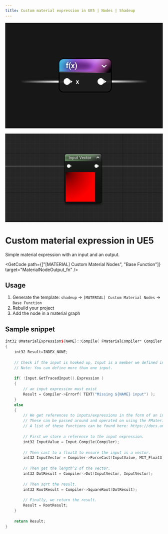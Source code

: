 ```yaml
---
title: Custom material expression in UE5 | Nodes | Shadeup
---
```


<script>
	import GetCode from "@/get-code.svelte";
</script>

![Material graph node](img/nodes/nodes-fn.jpg)

![Unreal material expression](img/nodes/nodes-fn-shot.png)

<div style="display: none;">

#### Custom material expression

</div>

# Custom material expression in UE5

Simple material expression with an input and an output.

<GetCode path={["[MATERIAL] Custom Material Nodes", "Base Function"]} target="MaterialNodeOutput_fn" />

## Usage

1. Generate the template: `shadeup` -> `[MATERIAL] Custom Material Nodes` -> `Base Function`
2. Rebuild your project
3. Add the node in a material graph

## Sample snippet

```cpp
int32 UMaterialExpression${NAME}::Compile( FMaterialCompiler* Compiler, int32 OutputIndex)
{
	int32 Result=INDEX_NONE;

	// Check if the input is hooked up, Input is a member we defined in the header for this material expresion.
	// Note: You can define more than one input.

	if( !Input.GetTracedInput().Expression )
	{
		// an input expression must exist
		Result = Compiler->Errorf( TEXT("Missing ${NAME} input") );
	}
	else
	{
		// We get references to inputs/expressions in the form of an int32.
		// These can be passed around and operated on using the FMaterialCompiler::* functions.
		// A list of these functions can be found here: https://docs.unrealengine.com/5.0/en-US/API/Runtime/Engine/FMaterialCompiler/

		// First we store a reference to the input expression.
		int32 InputValue = Input.Compile(Compiler);

		// Then cast to a float3 to ensure the input is a vector.
		int32 InputVector = Compiler->ForceCast(InputValue, MCT_Float3);

		// Then get the length^2 of the vector.
		int32 DotResult = Compiler->Dot(InputVector, InputVector);

		// Then sqrt the result.
		int32 RootResult = Compiler->SquareRoot(DotResult);

		// Finally, we return the result.
		Result = RootResult;
	}

	return Result;
}
```

